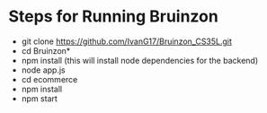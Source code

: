 # Steps for Running Bruinzon 

* git clone https://github.com/IvanG17/Bruinzon_CS35L.git
* cd Bruinzon* 
* npm install          (this will install node dependencies for the backend) 
* node app.js 
* cd ecommerce 
* npm install 
* npm start
